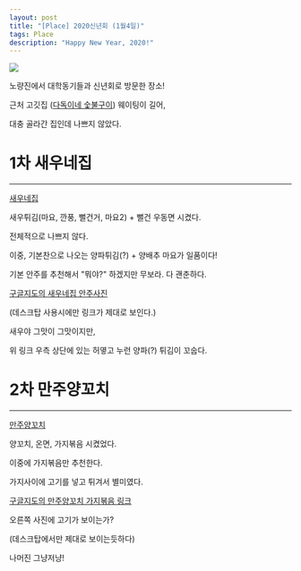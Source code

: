 ```yaml
---
layout: post
title: "[Place] 2020신년회 (1월4일)"
tags: Place
description: "Happy New Year, 2020!"
---
```


![](https://cdn.pixabay.com/photo/2019/12/25/16/49/happy-new-year-4718894_1280.png)


노량진에서 대학동기들과 신년회로 방문한 장소!

근처 고깃집 ([다독이네 숯불구이](https://www.google.com/maps/place/%EB%8B%A4%EB%8F%85%EC%9D%B4%EB%84%A4%EC%88%AF%EB%B6%88%EA%B5%AC%EC%9D%B4/@37.5129241,126.9377834,17z/data=!4m12!1m6!3m5!1s0x357c9f6be08568ff:0x7d22298620555320!2z64uk64-F7J2064Sk7Iiv67aI6rWs7J20!8m2!3d37.5129241!4d126.9377834!3m4!1s0x357c9f6be08568ff:0x7d22298620555320!8m2!3d37.5129241!4d126.9377834?hl=ko)) 웨이팅이 길어,

대충 골라간 집인데 나쁘지 않았다.

# 1차 새우네집
---

[새우네집](https://www.google.com/maps/place/%EC%83%88%EC%9A%B0%EB%84%A4%EC%A7%91/@37.5125316,126.9326942,17.25z/data=!4m5!3m4!1s0x357c9f6c878756cf:0x97978e96c6419265!8m2!3d37.5123434!4d126.9353141?hl=ko)

새우튀김(마요, 깐풍, 뻘건거, 마요2) + 뻘건 우동면 시켰다.

전체적으로 나쁘지 않다.

이중, 기본찬으로 나오는 양파튀김(?) + 양배추 마요가 일품이다!

기본 안주를 추천해서 "뭐야?" 하겠지만 무보라. 다 괜춘하다.

[구글지도의 새우네집 안주사진](https://www.google.com/maps/place/%EC%83%88%EC%9A%B0%EB%84%A4%EC%A7%91/@37.5123434,126.9353141,3a,75y,90t/data=!3m8!1e2!3m6!1sAF1QipPlu-Eqih7c_PHtD8OnVQ2FQDORHnmSvpsbDYJ7!2e10!3e12!6shttps:%2F%2Flh5.googleusercontent.com%2Fp%2FAF1QipPlu-Eqih7c_PHtD8OnVQ2FQDORHnmSvpsbDYJ7%3Dw203-h114-k-no!7i2560!8i1440!4m5!3m4!1s0x357c9f6c878756cf:0x97978e96c6419265!8m2!3d37.5123434!4d126.9353141?hl=ko)

(데스크탑 사용시에만 링크가 제대로 보인다.)

새우야 그맛이 그맛이지만,

위 링크 우측 상단에 있는 허옇고 누런 양파(?) 튀김이 꼬숩다.


# 2차 만주양꼬치
---

[만주양꼬치](https://www.google.com/maps/place/%EB%A7%8C%EC%A3%BC%EA%BC%AC%EC%B9%98%EA%B5%AC%EC%9D%B4%EC%A7%91/@37.5125315,126.930142,16z/data=!4m8!1m2!2m1!1z66eM7KO87JaR6rys7LmY!3m4!1s0x357c9f69484b53a1:0x52a3152d91dc080c!8m2!3d37.5105048!4d126.939939?hl=ko)

양꼬치, 온면, 가지볶음 시켰었다.

이중에 가지볶음만 추천한다.

가지사이에 고기를 넣고 튀겨서 별미였다.

[구글지도의 만주양꼬치 가지볶음 링크](https://www.google.com/maps/place/%EB%A7%8C%EC%A3%BC%EA%BC%AC%EC%B9%98%EA%B5%AC%EC%9D%B4%EC%A7%91/@37.5105048,126.939939,3a,75y,90t/data=!3m8!1e2!3m6!1sAF1QipMi7jsXHppIIvBD4TfPpTNaR1KsYVEJznptqcPr!2e10!3e12!6shttps:%2F%2Flh5.googleusercontent.com%2Fp%2FAF1QipMi7jsXHppIIvBD4TfPpTNaR1KsYVEJznptqcPr%3Dw203-h270-k-no!7i1536!8i2048!4m8!1m2!2m1!1z66eM7KO87JaR6rys7LmY!3m4!1s0x357c9f69484b53a1:0x52a3152d91dc080c!8m2!3d37.5105048!4d126.939939?hl=ko)

오른쪽 사진에 고기가 보이는가?

(데스크탑에서만 제대로 보이는듯하다)

나머진 그냥저냥!

